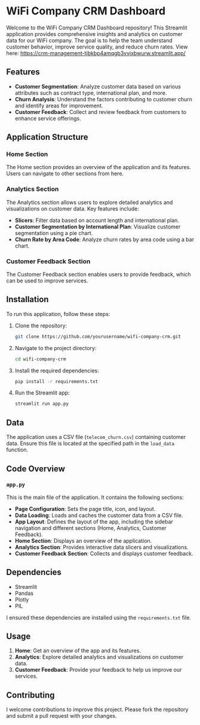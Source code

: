 # WiFi Company CRM Dashboard
Welcome to the WiFi Company CRM Dashboard repository! This Streamlit application provides comprehensive insights and analytics on customer data for our WiFi company. The goal is to help the team understand customer behavior, improve service quality, and reduce churn rates. View here: https://crm-management-tjbkbp4amqgb3vvjxbwurw.streamlit.app/


## Features

- **Customer Segmentation**: Analyze customer data based on various attributes such as contract type, international plan, and more.
- **Churn Analysis**: Understand the factors contributing to customer churn and identify areas for improvement.
- **Customer Feedback**: Collect and review feedback from customers to enhance service offerings.

## Application Structure

### Home Section

The Home section provides an overview of the application and its features. Users can navigate to other sections from here.

### Analytics Section

The Analytics section allows users to explore detailed analytics and visualizations on customer data. Key features include:

- **Slicers**: Filter data based on account length and international plan.
- **Customer Segmentation by International Plan**: Visualize customer segmentation using a pie chart.
- **Churn Rate by Area Code**: Analyze churn rates by area code using a bar chart.

### Customer Feedback Section

The Customer Feedback section enables users to provide feedback, which can be used to improve services.

## Installation

To run this application, follow these steps:

1. Clone the repository:
   ```bash
   git clone https://github.com/yourusername/wifi-company-crm.git
   ```
2. Navigate to the project directory:
   ```bash
   cd wifi-company-crm
   ```
3. Install the required dependencies:
   ```bash
   pip install -r requirements.txt
   ```
4. Run the Streamlit app:
   ```bash
   streamlit run app.py
   ```

## Data

The application uses a CSV file (`telecom_churn.csv`) containing customer data. Ensure this file is located at the specified path in the `load_data` function.

## Code Overview

### `app.py`

This is the main file of the application. It contains the following sections:

- **Page Configuration**: Sets the page title, icon, and layout.
- **Data Loading**: Loads and caches the customer data from a CSV file.
- **App Layout**: Defines the layout of the app, including the sidebar navigation and different sections (Home, Analytics, Customer Feedback).
- **Home Section**: Displays an overview of the application.
- **Analytics Section**: Provides interactive data slicers and visualizations.
- **Customer Feedback Section**: Collects and displays customer feedback.

## Dependencies

- Streamlit
- Pandas
- Plotly
- PIL

I ensured these dependencies are installed using the `requirements.txt` file.

## Usage

1. **Home**: Get an overview of the app and its features.
2. **Analytics**: Explore detailed analytics and visualizations on customer data.
3. **Customer Feedback**: Provide your feedback to help us improve our services.

## Contributing

I welcome contributions to improve this project. Please fork the repository and submit a pull request with your changes.

